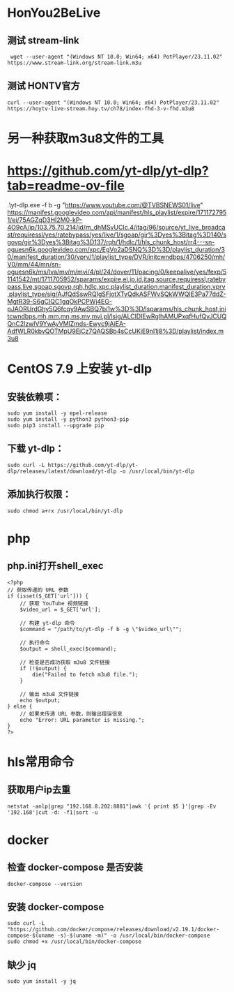 # HonYou2BeLive
## 测试 stream-link
```
 wget --user-agent "(Windows NT 10.0; Win64; x64) PotPlayer/23.11.02"  https://www.stream-link.org/stream-link.m3u
```
## 测试 HONTV官方
```
curl --user-agent "(Windows NT 10.0; Win64; x64) PotPlayer/23.11.02" https://hoytv-live-stream.hoy.tv/ch78/index-fhd-3-v-fhd.m3u8
```
# 另一种获取m3u8文件的工具
# https://github.com/yt-dlp/yt-dlp?tab=readme-ov-file
 .\yt-dlp.exe -f b -g "https://www.youtube.com/@TVBSNEWS01/live"
https://manifest.googlevideo.com/api/manifest/hls_playlist/expire/1711727951/ei/75AGZqD3HI2M0-kP-4O9cA/ip/103.75.70.214/id/m_dhMSvUCIc.4/itag/96/source/yt_live_broadcast/requiressl/yes/ratebypass/yes/live/1/sgoap/gir%3Dyes%3Bitag%3D140/sgovp/gir%3Dyes%3Bitag%3D137/rqh/1/hdlc/1/hls_chunk_host/rr4---sn-oguesn6k.googlevideo.com/xpc/EgVo2aDSNQ%3D%3D/playlist_duration/30/manifest_duration/30/vprv/1/playlist_type/DVR/initcwndbps/4706250/mh/V0/mm/44/mn/sn-oguesn6k/ms/lva/mv/m/mvi/4/pl/24/dover/11/pacing/0/keepalive/yes/fexp/51141542/mt/1711705952/sparams/expire,ei,ip,id,itag,source,requiressl,ratebypass,live,sgoap,sgovp,rqh,hdlc,xpc,playlist_duration,manifest_duration,vprv,playlist_type/sig/AJfQdSswRQIgSFjotXTyQdkASFWvSQkWWQIE3Pa77ddZ-MgtR39-S6gCIQC1gqOkPCPWj4EG-pJAORUrdGhy5Q6fcqy9AwSBQ7bi1w%3D%3D/lsparams/hls_chunk_host,initcwndbps,mh,mm,mn,ms,mv,mvi,pl/lsig/ALClDIEwRgIhAMUPxqfHufQvJCUQQnC2lzwIV9YwAyVMlZmds-Ewyc9jAiEA-AdfWLR0kbvQOTMpU9EjCz7QAQSBb4sCcUKjE9nI1j8%3D/playlist/index.m3u8
# CentOS 7.9 上安装 yt-dlp
## 安装依赖项：
```
sudo yum install -y epel-release
sudo yum install -y python3 python3-pip
sudo pip3 install --upgrade pip
```
## 下载 yt-dlp：
```
sudo curl -L https://github.com/yt-dlp/yt-dlp/releases/latest/download/yt-dlp -o /usr/local/bin/yt-dlp
```
## 添加执行权限：
```
sudo chmod a+rx /usr/local/bin/yt-dlp
```
# php
## php.ini打开shell_exec 
```
<?php
// 获取传递的 URL 参数
if (isset($_GET['url'])) {
    // 获取 YouTube 视频链接
    $video_url = $_GET['url'];

    // 构建 yt-dlp 命令
    $command = "/path/to/yt-dlp -f b -g \"$video_url\"";

    // 执行命令
    $output = shell_exec($command);

    // 检查是否成功获取 m3u8 文件链接
    if (!$output) {
        die("Failed to fetch m3u8 file.");
    }

    // 输出 m3u8 文件链接
    echo $output;
} else {
    // 如果未传递 URL 参数，则输出错误信息
    echo "Error: URL parameter is missing.";
}
?>
```
# hls常用命令
## 获取用户ip去重
```
netstat -anlp|grep "192.168.8.202:8881"|awk '{ print $5 }'|grep -Ev '192.168'|cut -d: -f1|sort -u
```
# docker
## 检查 docker-compose 是否安装
```
docker-compose --version
```
## 安装 docker-compose
```
sudo curl -L "https://github.com/docker/compose/releases/download/v2.19.1/docker-compose-$(uname -s)-$(uname -m)" -o /usr/local/bin/docker-compose
sudo chmod +x /usr/local/bin/docker-compose
```
## 缺少 jq
```
sudo yum install -y jq
```
